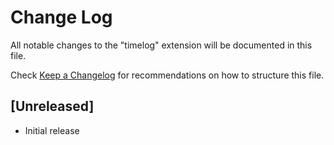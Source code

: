 # Change Log

All notable changes to the "timelog" extension will be documented in this file.

Check [Keep a Changelog](http://keepachangelog.com/) for recommendations on how to structure this file.

## [Unreleased]

- Initial release